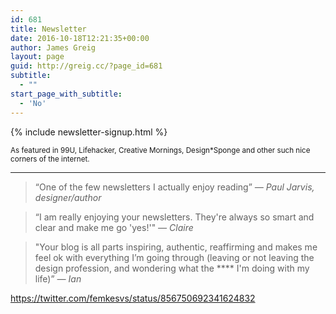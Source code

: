 ```yaml
---
id: 681
title: Newsletter
date: 2016-10-18T12:21:35+00:00
author: James Greig
layout: page
guid: http://greig.cc/?page_id=681
subtitle:
  - ""
start_page_with_subtitle:
  - 'No'
---
```

{% include newsletter-signup.html %}

<small>As featured in 99U, Lifehacker, Creative Mornings, Design*Sponge and other such nice corners of the internet.</small>

<hr />



<blockquote>“One of the few newsletters I actually enjoy reading”
<cite>— Paul Jarvis, designer/author</cite></blockquote>


<blockquote>“I am really enjoying your newsletters. They're always so smart and clear and make me go 'yes!'"
<cite>— Claire</cite></blockquote>


<blockquote>"Your blog is all parts inspiring, authentic, reaffirming and makes me feel ok with everything I’m going through (leaving or not leaving the design profession, and wondering what the **** I'm doing with my life)”
<cite>— Ian</cite></blockquote>

https://twitter.com/femkesvs/status/856750692341624832
